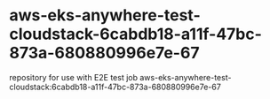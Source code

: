 # aws-eks-anywhere-test-cloudstack-6cabdb18-a11f-47bc-873a-680880996e7e-67
repository for use with E2E test job aws-eks-anywhere-test-cloudstack:6cabdb18-a11f-47bc-873a-680880996e7e-67
